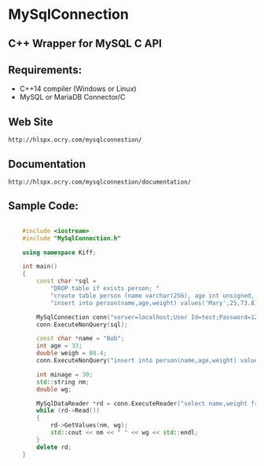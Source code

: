 # MySqlConnection

## C++ Wrapper for MySQL C API

## Requirements:
- C++14 compiler (Windows or Linux)
- MySQL or MariaDB Connector/C

## Web Site
	http://hlspx.ocry.com/mysqlconnestion/

## Documentation
	http://hlspx.ocry.com/mysqlconnestion/documentation/

## Sample Code:

```cpp

	#include <iostream>
	#include "MySqlConnection.h"

	using namespace Kiff;

	int main()
	{
		const char *sql =
			"DROP table if exists person; "
			"create table person (name varchar(256), age int unsigned, weight double) ENGINE=InnoDB  DEFAULT CHARSET=utf8; "
			"insert into person(name,age,weight) values('Mary',25,73.8);";

		MySqlConnection conn("server=localhost;User Id=test;Password=12345;character set=utf8;database=conntest");
		conn.ExecuteNonQuery(sql);

		const char *name = "Bob";
		int age = 33;
		double weigh = 88.4;
		conn.ExecuteNonQuery("insert into person(name,age,weight) values(?,?,?)", name, age, weigh);

		int minage = 30;
		std::string nm;
		double wg;

		MySqlDataReader *rd = conn.ExecuteReader("select name,weight from person where age > ?", minage);
		while (rd->Read())
		{
			rd->GetValues(nm, wg);
			std::cout << nm << " " << wg << std::endl;
		}
		delete rd;
	}
```